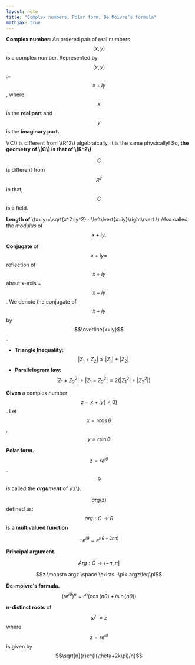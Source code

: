 ```yaml
---
layout: note
title: "Complex numbers, Polar form, De Moivre’s formula"
mathjax: true
---
```

<!-- Completed! but need to typeset a few properties of polar form -->

**Complex number:**
An ordered pair of real numbers $$(x, y)$$ is a complex number. Represented by $$(x, y)$$ := $$x+iy$$, where $$x$$ is the **real part** and $$y$$ is the **imaginary part.**


\\(C\\) is different from \\(R^2\\) algebraically, it is the same physically!
So, **the geometry of \\(C\\) is that of \\(R^2\\)**

$$C$$ is different from $$R^2$$ in that, $$C$$ is a field.

**Length of** \\(x+iy:=\sqrt{x^2+y^2}= \left\lvert{x+iy}\right\rvert.\\) Also called the *modulus* of $$x+iy.$$

**Conjugate** of $$x+iy=$$ reflection of $$x+iy$$ about x-axis = $$x-iy$$. We denote the conjugate of $$x+iy$$ by $$\overline{x+iy}$$.

* **Triangle Inequality:** $$\lvert{Z_1+Z_2}\rvert\leq\lvert{Z_1}\rvert+\lvert{Z_2}\rvert$$
* **Parallelogram law:** $$\lvert{Z_1+Z_2}^2\rvert+\lvert{Z_1-Z_2}^2\rvert=2(\lvert{Z_1}^2\rvert+\lvert{Z_2}^2\rvert)$$

**Given** a complex number $$z=x+iy(\neq 0)$$. Let $$x=r\cos\theta$$,  $$y=r\sin\theta$$

**Polar form.** $$z=re^{i\theta}$$. $$\theta$$ is called the ***argument*** of \\(z\\).

$$arg(z)$$ defined as:
$$arg:C\rightarrow{R}$$ is a **multivalued function** 

$$\because e^{i\theta}=e^{i(\theta+2n\pi)}$$

**Principal argument.** 

$$Arg:C\rightarrow{(-\pi, \pi]}$$

$$z \mapsto argz \space \exists -\pi< argz\leq\pi$$

<!-- Insert properties here! -->
**De-moivre's formula.**
$$(re^{i\theta})^n = r^n(\cos(n\theta)+i\sin(n\theta))$$

**n-distinct roots** of $$\omega^n=z$$ where $$z=re^{i\theta}$$ is given by $$\sqrt[n]{r}e^{i(\theta+2k\pi)/n}$$
